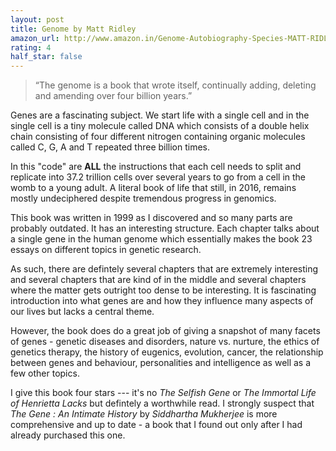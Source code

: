 ```yaml
---
layout: post
title: Genome by Matt Ridley
amazon_url: http://www.amazon.in/Genome-Autobiography-Species-MATT-RIDLEY/dp/B01BITAKEW/ref=sr_1_2?ie=UTF8&qid=1481302903&sr=8-2&keywords=genome
rating: 4
half_star: false
---
```


> “The genome is a book that wrote itself, continually adding, deleting and amending over four billion years.”

Genes are a fascinating subject. We start life with a single cell and in the single cell is a tiny molecule called DNA which consists of a double helix chain consisting of four different nitrogen containing organic molecules called C, G, A and T repeated three billion times.

In this "code" are **ALL** the instructions that each cell needs to split and replicate into 37.2 trillion cells over several years to go from a cell in the womb to a young adult. A literal book of life that still, in 2016, remains mostly undeciphered despite tremendous progress in genomics.

This book was written in 1999 as I discovered and so many parts are probably outdated. It has an interesting structure. Each chapter talks about a single gene in the human genome which essentially makes the book 23 essays on different topics in genetic research.

As such, there are defintely several chapters that are extremely interesting and several chapters that are kind of in the middle and several chapters where the matter gets outright too dense to be interesting. It is fascinating introduction into what genes are and how they influence many aspects of our lives but lacks a central theme.

However, the book does do a great job of giving a snapshot of many facets of genes - genetic diseases and disorders, nature vs. nurture, the ethics of genetics therapy, the history of eugenics, evolution, cancer, the relationship between genes and behaviour, personalities and intelligence as well as a few other topics.  

I give this book four stars --- it's no *The Selfish Gene* or *The Immortal Life of Henrietta Lacks* but defintely a worthwhile read.  I strongly suspect that *The Gene : An Intimate History* by *Siddhartha Mukherjee* is more comprehensive and up to date - a book that I found out only after I had already purchased this one.
